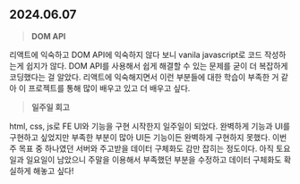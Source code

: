 ## 2024.06.07

> **DOM API**

리액트에 익숙하고 DOM API에 익숙하지 않다 보니 vanila javascript로 코드 작성하는게 쉽지가 않다. DOM API를 사용해서 쉽게 해결할 수 있는 문제를 굳이 더 복잡하게 코딩했다는 걸 알았다. 리액트에 익숙해지면서 이런 부분들에 대한 학습이 부족한 거 같아 이 프로젝트를 통해 많이 배우고 있고 더 배우고 싶다.

> **일주일 회고**

html, css, js로 FE UI와 기능을 구현 시작한지 일주일이 되었다. 완벽하게 기능과 UI를 구현하고 싶었지만 부족한 부분이 많아 UI든 기능이든 완벽하게 구현하지 못했다. 이번주 목표 중 하나였던 서버와 주고받을 데이터 구체화도 감만 잡히는 정도이다.
아직 토요일과 일요일이 남았으니 주말을 이용해서 부족했던 부분을 수정하고 데이터 구체화도 확실하게 해놓고 싶다!
